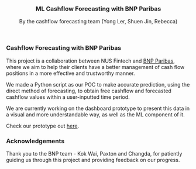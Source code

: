 <p align="center">
  <h3 align="center">ML Cashflow Forecasting with BNP Paribas</h3>
  <p align="center">
  By the cashflow forecasting team (Yong Ler, Shuen Jin, Rebecca)
  </p>
  <br />
</p>



<!-- ABOUT THE PROJECT -->
<h3 align="left">Cashflow Forecasting with BNP Paribas</h3>

This project is a collaboration between NUS Fintech and [BNP Paribas](https://www.bnpparibas.com.sg/en/), where we aim to help their clients have a better management of cash flow positions in a more effective and trustworthy manner.

We made a Python script as our POC to make accurate prediction, using the direct method of forecasting, to obtain free cashflow and forecasted cashflow values within a user-inputted time period. 

We are currently working on the dashboard prototype to present this data in a visual and more understandable way, as well as the ML component of it.

Check our prototype out [here](https://www.figma.com/proto/I4giifKyqq1iYKWlxHPknF/Storyboard?node-id=27%3A56&scaling=scale-down&page-id=0%3A1).


<!-- ACKNOWLEDGEMENTS -->
<h3 align="left">Acknowledgements</h3>

Thank you to the BNP team - Kok Wai, Paxton and Changda, for patiently guiding us through this project and providing feedback on our progress. 
